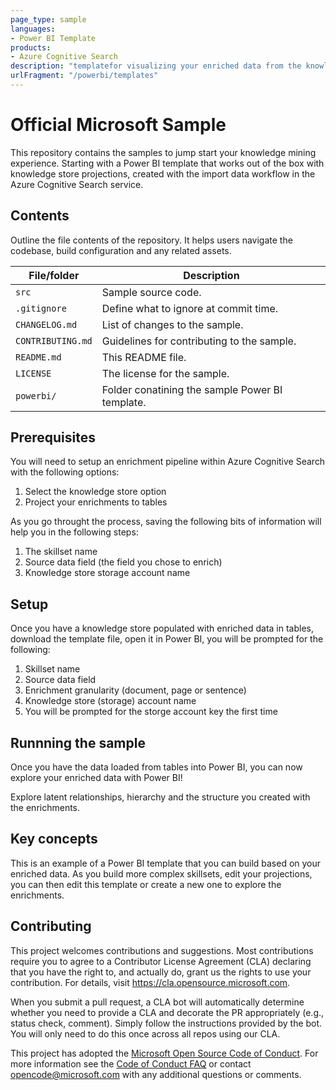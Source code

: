```yaml
---
page_type: sample
languages:
- Power BI Template
products:
- Azure Cognitive Search
description: "templatefor visualizing your enriched data from the knowledge store."
urlFragment: "/powerbi/templates"
---
```


# Official Microsoft Sample

This repository contains the samples to jump start your knowledge mining experience. Starting with a Power BI template that works out of the box with knowledge store projections, created with the import data workflow in the Azure Cognitive Search service.

## Contents

Outline the file contents of the repository. It helps users navigate the codebase, build configuration and any related assets.

| File/folder       | Description                                |
|-------------------|--------------------------------------------|
| `src`             | Sample source code.                        |
| `.gitignore`      | Define what to ignore at commit time.      |
| `CHANGELOG.md`    | List of changes to the sample.             |
| `CONTRIBUTING.md` | Guidelines for contributing to the sample. |
| `README.md`       | This README file.                          |
| `LICENSE`         | The license for the sample.                |
| `powerbi/`        | Folder conatining the sample Power BI template.|

## Prerequisites

You will need to setup an enrichment pipeline within Azure Cognitive Search with the following options:
1. Select the knowledge store option
2. Project your enrichments to tables

As you go throught the process, saving the following bits of information will help you in the following steps:
1. The skillset name
2. Source data field (the field you chose to enrich)
3. Knowledge store storage account name

## Setup

Once you have a knowledge store populated with enriched data in tables, download the template file, open it in Power BI, you will be prompted for the following:
1. Skillset name
2. Source data field
3. Enrichment granularity (document, page or sentence)
4. Knowledge store (storage) account name
5. You will be prompted for the storge account key the first time

## Runnning the sample

Once you have the data loaded from tables into Power BI, you can now explore your enriched data with Power BI!

Explore latent relationships, hierarchy and the structure you created with the enrichments. 

## Key concepts

This is an example of a Power BI template that you can build based on your enriched data. As you build more complex skillsets, edit your projections, you can then edit this template or create a new one to explore the enrichments.

## Contributing

This project welcomes contributions and suggestions.  Most contributions require you to agree to a
Contributor License Agreement (CLA) declaring that you have the right to, and actually do, grant us
the rights to use your contribution. For details, visit https://cla.opensource.microsoft.com.

When you submit a pull request, a CLA bot will automatically determine whether you need to provide
a CLA and decorate the PR appropriately (e.g., status check, comment). Simply follow the instructions
provided by the bot. You will only need to do this once across all repos using our CLA.

This project has adopted the [Microsoft Open Source Code of Conduct](https://opensource.microsoft.com/codeofconduct/).
For more information see the [Code of Conduct FAQ](https://opensource.microsoft.com/codeofconduct/faq/) or
contact [opencode@microsoft.com](mailto:opencode@microsoft.com) with any additional questions or comments.
